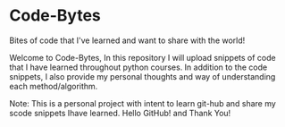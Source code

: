 # Code-Bytes
Bites of code that I've learned and want to share with the world!

Welcome to Code-Bytes,
In this repository I will upload snippets of code that I have learned throughout python courses.
In addition to the code snippets, I also provide my personal thoughts and way of understanding each method/algorithm.

Note: This is a personal project with intent to learn git-hub and share my scode snippets Ihave learned. Hello GitHub! and Thank You!
